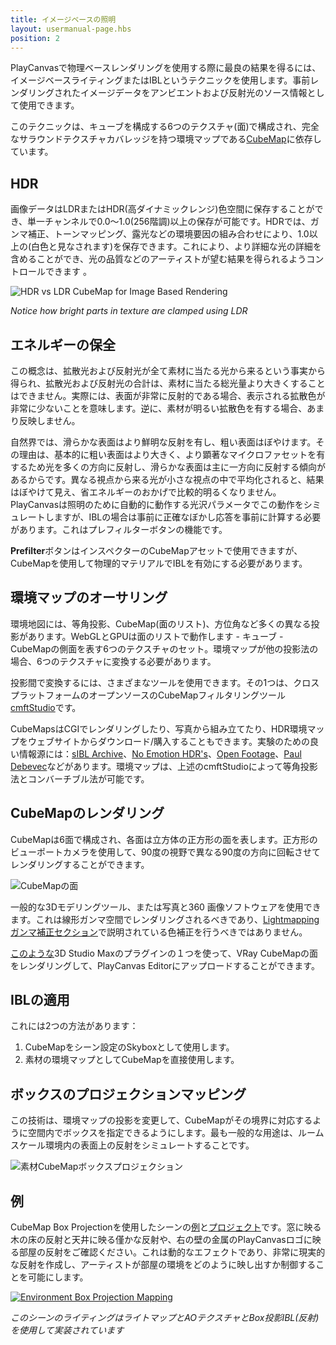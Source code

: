 ```yaml
---
title: イメージベースの照明
layout: usermanual-page.hbs
position: 2
---
```


PlayCanvasで物理ベースレンダリングを使用する際に最良の結果を得るには、イメージベースライティングまたはIBLというテクニックを使用します。事前レンダリングされたイメージデータをアンビエントおよび反射光のソース情報として使用できます。

このテクニックは、キューブを構成する6つのテクスチャ(面)で構成され、完全なサラウンドテクスチャカバレッジを持つ環境マップである[CubeMap][3]に依存しています。

## HDR

画像データはLDRまたはHDR(高ダイナミックレンジ)色空間に保存することができ、単一チャンネルで0.0〜1.0(256階調)以上の保存が可能です。HDRでは、ガンマ補正、トーンマッピング、露光などの環境要因の組み合わせにより、1.0以上の(白色と見なされます)を保存できます。これにより、より詳細な光の詳細を含めることができ、光の品質などのアーティストが望む結果を得られるようコントロールできます 。

![HDR vs LDR CubeMap for Image Based Rendering][9]

*Notice how bright parts in texture are clamped using LDR*

## エネルギーの保全

この概念は、拡散光および反射光が全て素材に当たる光から来るという事実から得られ、拡散光および反射光の合計は、素材に当たる総光量より大きくすることはできません。実際には、表面が非常に反射的である場合、表示される拡散色が非常に少ないことを意味します。逆に、素材が明るい拡散色を有する場合、あまり反映しません。

自然界では、滑らかな表面はより鮮明な反射を有し、粗い表面はぼやけます。その理由は、基本的に粗い表面はより大きく、より顕著なマイクロファセットを有するため光を多くの方向に反射し、滑らかな表面は主に一方向に反射する傾向があるからです。異なる視点から来る光が小さな視点の中で平均化されると、結果はぼやけて見え、省エネルギーのおかげで比較的明るくなりません。PlayCanvasは照明のために自動的に動作する光沢パラメータでこの動作をシミュレートしますが、IBLの場合は事前に正確なぼかし応答を事前に計算する必要があります。これはプレフィルターボタンの機能です。

**Prefilter**ボタンはインスペクターのCubeMapアセットで使用できますが、CubeMapを使用して物理的マテリアルでIBLを有効にする必要があります。

## 環境マップのオーサリング

環境地図には、等角投影、CubeMap(面のリスト)、方位角など多くの異なる投影があります。WebGLとGPUは面のリストで動作します - キューブ - CubeMapの側面を表す6つのテクスチャのセット。環境マップが他の投影法の場合、6つのテクスチャに変換する必要があります。

投影間で変換するには、さまざまなツールを使用できます。その1つは、クロスプラットフォームのオープンソースのCubeMapフィルタリングツール[cmftStudio][0]です。

CubeMapsはCGIでレンダリングしたり、写真から組み立てたり、HDR環境マップをウェブサイトからダウンロード/購入することもできます。実験のための良い情報源には：[sIBL Archive][6]、[No Emotion HDR's][10]、[Open Footage][11]、[Paul Debevec][12]などがあります。環境マップは、上述のcmftStudioによって等角投影法とコンバーチブル法が可能です。

## CubeMapのレンダリング

CubeMapは6面で構成され、各面は立方体の正方形の面を表します。正方形のビューポートカメラを使用して、90度の視野で異なる90度の方向に回転させてレンダリングすることができます。

![CubeMapの面][13]

一般的な3Dモデリングツール、または写真と360 画像ソフトウェアを使用できます。これは線形ガンマ空間でレンダリングされるべきであり、[Lightmapping ガンマ補正セクション][1]で説明されている色補正を行うべきではありません。

[このような][2]3D Studio Maxのプラグインの１つを使って、VRay CubeMapの面をレンダリングして、PlayCanvas Editorにアップロードすることができます。

## IBLの適用

これには2つの方法があります：

1. CubeMapをシーン設定のSkyboxとして使用します。
2. 素材の環境マップとしてCubeMapを直接使用します。

## ボックスのプロジェクションマッピング

この技術は、環境マップの投影を変更して、CubeMapがその境界に対応するように空間内でボックスを指定できるようにします。最も一般的な用途は、ルームスケール環境内の表面上の反射をシミュレートすることです。

![素材CubeMapボックスプロジェクション][4]

## 例

CubeMap Box Projectionを使用したシーンの[例][7]と[プロジェクト][8]です。窓に映る木の床の反射と天井に映る僅かな反射や、右の壁の金属のPlayCanvasロゴに映る部屋の反射をご確認ください。これは動的なエフェクトであり、非常に現実的な反射を作成し、アーティストが部屋の環境をどのように映し出すか制御することを可能にします。

[![Environment Box Projection Mapping][5]][7]

*このシーンのライティングはライトマップとAOテクスチャとBox投影IBL(反射)を使用して実装されています*

[0]: https://github.com/dariomanesku/cmftStudio
[1]: /user-manual/graphics/lighting/lightmapping/#gamma-correction
[2]: http://www.scriptspot.com/3ds-max/scripts/vray-cubemap-generator-for-unity
[3]: /user-manual/assets/cubemaps/
[4]: /images/user-manual/graphics/physical-rendering/cubemap-box-projection.png
[5]: /images/user-manual/graphics/lighting/lightmapping/playcanvas-lightmapping-scene.jpg
[6]: http://www.hdrlabs.com/sibl/archive.html
[7]: https://playcanv.as/p/zdkARz26/
[8]: https://playcanvas.com/project/446587/overview/archviz-example
[9]: /images/user-manual/graphics/physical-rendering/ibl-hdr-ldr.jpg
[10]: http://noemotionhdrs.net/
[11]: https://www.openfootage.net/?tag=hdri
[12]: https://www.pauldebevec.com/Probes/
[13]: /images/user-manual/graphics/physical-rendering/cubemap-faces.jpg
